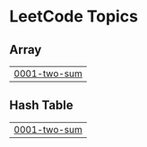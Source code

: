 <!---LeetCode Topics Start-->
# LeetCode Topics
## Array
|  |
| ------- |
| [0001-two-sum](https://github.com/ashishhulkoti/LeetCode/tree/master/0001-two-sum) |
## Hash Table
|  |
| ------- |
| [0001-two-sum](https://github.com/ashishhulkoti/LeetCode/tree/master/0001-two-sum) |
<!---LeetCode Topics End-->
